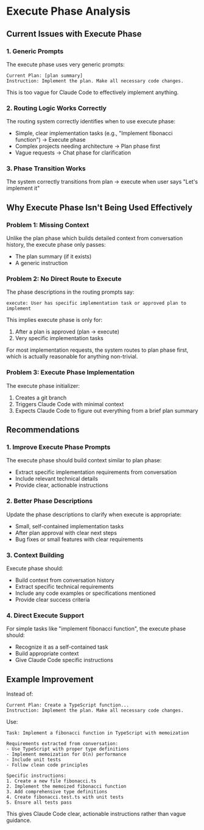 # Execute Phase Analysis

## Current Issues with Execute Phase

### 1. **Generic Prompts**
The execute phase uses very generic prompts:
```
Current Plan: [plan summary]
Instruction: Implement the plan. Make all necessary code changes.
```

This is too vague for Claude Code to effectively implement anything.

### 2. **Routing Logic Works Correctly**
The routing system correctly identifies when to use execute phase:
- Simple, clear implementation tasks (e.g., "Implement fibonacci function") → Execute phase
- Complex projects needing architecture → Plan phase first
- Vague requests → Chat phase for clarification

### 3. **Phase Transition Works**
The system correctly transitions from plan → execute when user says "Let's implement it"

## Why Execute Phase Isn't Being Used Effectively

### Problem 1: Missing Context
Unlike the plan phase which builds detailed context from conversation history, the execute phase only passes:
- The plan summary (if it exists)
- A generic instruction

### Problem 2: No Direct Route to Execute
The phase descriptions in the routing prompts say:
```
execute: User has specific implementation task or approved plan to implement
```

This implies execute phase is only for:
1. After a plan is approved (plan → execute)
2. Very specific implementation tasks

For most implementation requests, the system routes to plan phase first, which is actually reasonable for anything non-trivial.

### Problem 3: Execute Phase Implementation
The execute phase initializer:
1. Creates a git branch
2. Triggers Claude Code with minimal context
3. Expects Claude Code to figure out everything from a brief plan summary

## Recommendations

### 1. **Improve Execute Phase Prompts**
The execute phase should build context similar to plan phase:
- Extract specific implementation requirements from conversation
- Include relevant technical details
- Provide clear, actionable instructions

### 2. **Better Phase Descriptions**
Update the phase descriptions to clarify when execute is appropriate:
- Small, self-contained implementation tasks
- After plan approval with clear next steps
- Bug fixes or small features with clear requirements

### 3. **Context Building**
Execute phase should:
- Build context from conversation history
- Extract specific technical requirements
- Include any code examples or specifications mentioned
- Provide clear success criteria

### 4. **Direct Execute Support**
For simple tasks like "implement fibonacci function", the execute phase should:
- Recognize it as a self-contained task
- Build appropriate context
- Give Claude Code specific instructions

## Example Improvement

Instead of:
```
Current Plan: Create a TypeScript function...
Instruction: Implement the plan. Make all necessary code changes.
```

Use:
```
Task: Implement a fibonacci function in TypeScript with memoization

Requirements extracted from conversation:
- Use TypeScript with proper type definitions
- Implement memoization for O(n) performance
- Include unit tests
- Follow clean code principles

Specific instructions:
1. Create a new file fibonacci.ts
2. Implement the memoized fibonacci function
3. Add comprehensive type definitions
4. Create fibonacci.test.ts with unit tests
5. Ensure all tests pass
```

This gives Claude Code clear, actionable instructions rather than vague guidance.